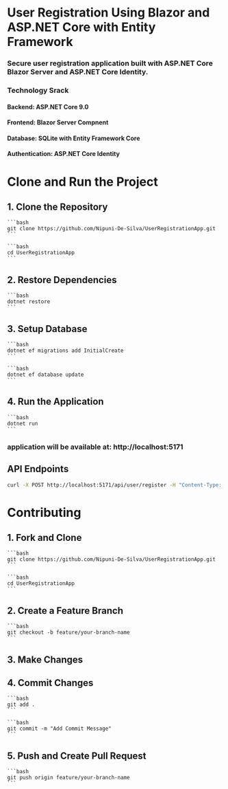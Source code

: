 # User Registration Using Blazor and ASP.NET Core with Entity Framework

### Secure user registration application built with ASP.NET Core Blazor Server and ASP.NET Core Identity.

### Technology Srack
#### Backend: ASP.NET Core 9.0
#### Frontend: Blazor Server Compnent
#### Database: SQLite with Entity Framework Core
#### Authentication: ASP.NET Core Identity

# Clone and Run the Project

## 1. Clone the Repository
    ```bash
    git clone https://github.com/Nipuni-De-Silva/UserRegistrationApp.git
    ```

    ```bash
    cd UserRegistrationApp
    ```

## 2. Restore Dependencies
    ```bash
    dotnet restore
    ```

## 3. Setup Database
    ```bash
    dotnet ef migrations add InitialCreate
    ```

    ```bash
    dotnet ef database update
    ```

## 4. Run the Application
    ```bash
    dotnet run
    ```

### application will be available at: http://localhost:5171


## API Endpoints

```bash
curl -X POST http://localhost:5171/api/user/register -H "Content-Type: application/json" -d '{"username":"testuser","email":"test@example.com","password":"Test@123"}'
```

# Contributing

## 1. Fork and Clone

    ```bash
    git clone https://github.com/Nipuni-De-Silva/UserRegistrationApp.git
    ```

    ```bash
    cd UserRegistrationApp
    ```

## 2. Create a Feature Branch

    ```bash
    git checkout -b feature/your-branch-name
    ```

## 3. Make Changes

## 4. Commit Changes

    ```bash
    git add .
    ```

    ```bash
    git commit -m "Add Commit Message"
    ```

## 5. Push and Create Pull Request
    ```bash
    git push origin feature/your-branch-name
    ```
